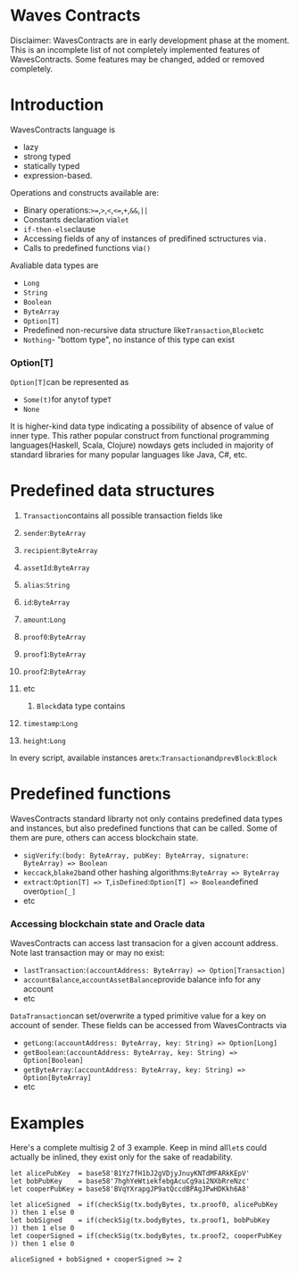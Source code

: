# Waves Contracts

Disclaimer: WavesContracts are in early development phase at the moment. This is an incomplete list of not completely implemented features of WavesContracts. Some features may be changed, added or removed completely.

# Introduction

WavesContracts language is

* lazy
* strong typed
* statically typed
* expression-based.

Operations and constructs available are:

* Binary operations:`>=`,`>`,`<`,`<=`,`+`,`&&`,`||`
* Constants declaration via`let`
* `if-then-else`clause
* Accessing fields of any of instances of predifined sctructures via`.`
* Calls to predefined functions via`()`

Avaliable data types are

* `Long`
* `String`
* `Boolean`
* `ByteArray`
* `Option[T]`
* Predefined non-recursive data structure like`Transaction`,`Block`etc
* `Nothing`- "bottom type", no instance of this type can exist

### Option\[T\]

`Option[T]`can be represented as

* `Some(t)`for any`t`of type`T`
* `None`

It is higher-kind data type indicating a possibility of absence of value of inner type. This rather popular construct from functional programming languages\(Haskell, Scala, Clojure\) nowdays gets included in majority of standard libraries for many popular languages like Java, C\#, etc.

# Predefined data structures

1. `Transaction`contains all possible transaction fields like

2. `sender`:`ByteArray`

3. `recipient`:`ByteArray`

4. `assetId`:`ByteArray`

5. `alias`:`String`
6. `id`:`ByteArray`
7. `amount`:`Long`
8. `proof0`:`ByteArray`
9. `proof1`:`ByteArray`
10. `proof2`:`ByteArray`
11. etc

    1. `Block`data type contains

12. `timestamp`:`Long`

13. `height`:`Long`

In every script, available instances are`tx`:`Transaction`and`prevBlock`:`Block`

# Predefined functions

WavesContracts standard librarty not only contains predefined data types and instances, but also predefined functions that can be called. Some of them are pure, others can access blockchain state.

* `sigVerify`:`(body: ByteArray, pubKey: ByteArray, signature: ByteArray) => Boolean`
* `keccack`,`blake2b`and other hashing algorithms:`ByteArray => ByteArray`
* `extract`:`Option[T] => T`,`isDefined`:`Option[T] => Boolean`defined over`Option[_]`
* etc

### Accessing blockchain state and Oracle data

WavesContracts can access last transacion for a given account address. Note last transaction may or may no exist:

* `lastTransaction`:`(accountAddress: ByteArray) => Option[Transaction]`
* `accountBalance`,`accountAssetBalance`provide balance info for any account
* etc

`DataTransaction`can set/overwrite a typed primitive value for a key on account of sender. These fields can be accessed from WavesContracts via

* `getLong`:`(accountAddress: ByteArray, key: String) => Option[Long]`
* `getBoolean`:`(accountAddress: ByteArray, key: String) => Option[Boolean]`
* `getByteArray`:`(accountAddress: ByteArray, key: String) => Option[ByteArray]`
* etc

# Examples

Here's a complete multisig 2 of 3 example. Keep in mind all`let`s could actually be inlined, they exist only for the sake of readability.

```
let alicePubKey  = base58'B1Yz7fH1bJ2gVDjyJnuyKNTdMFARkKEpV'
let bobPubKey    = base58'7hghYeWtiekfebgAcuCg9ai2NXbRreNzc'
let cooperPubKey = base58'BVqYXrapgJP9atQccdBPAgJPwHDKkh6A8'

let aliceSigned  = if(checkSig(tx.bodyBytes, tx.proof0, alicePubKey  )) then 1 else 0
let bobSigned    = if(checkSig(tx.bodyBytes, tx.proof1, bobPubKey    )) then 1 else 0
let cooperSigned = if(checkSig(tx.bodyBytes, tx.proof2, cooperPubKey )) then 1 else 0

aliceSigned + bobSigned + cooperSigned >= 2
```



